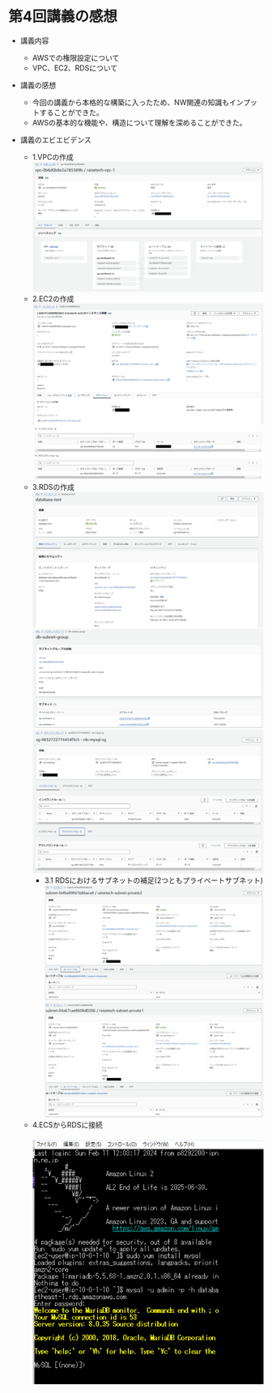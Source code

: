 # 第4回講義の感想
* 講義内容
  - AWSでの権限設定について
  - VPC、EC2、RDSについて

* 講義の感想
  - 今回の講義から本格的な構築に入ったため、NW関連の知識もインプットすることができた。
  - AWSの基本的な機能や、構造について理解を深めることができた。

* 講義のエビエビデンス
  - 1.VPCの作成
    ![img01](img/lecture4/img01.png)
  - 2.EC2の作成
    ![img02](img/lecture4/img02.png)
  - 3.RDSの作成
    ![img03](img/lecture4/img03.png)
    ![img04](img/lecture4/img04.png)
    ![img05](img/lecture4/img05.png)
    - 3.1 RDSにおけるサブネットの補足(2つともプライベートサブネット)
      ![img06](img/lecture4/img06.png)
      ![img07](img/lecture4/img07.png)
  - 4.ECSからRDSに接続<br>
  　![img06](img/lecture4/img08.png)
   
